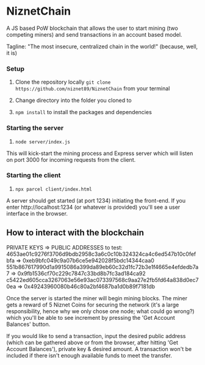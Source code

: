 # NiznetChain
A JS based PoW blockchain that allows the user to start mining (two competing miners) and send transactions in an account based model.

Tagline: "The most insecure, centralized chain in the world!" (because, well, it is)

### Setup 

1. Clone the repository locally `git clone https://github.com/niznet89/NiznetChain` from your terminal 

2. Change directory into the folder you cloned to

2. `npm install` to install the packages and dependencies 

### Starting the server 

1. `node server/index.js`

This will kick-start the mining process and Express server which will listen on port 3000 for incoming requests from the client.

### Starting the client 

1. `npx parcel client/index.html`

A server should get started (at port 1234) initiating the front-end. If you enter http://localhost:1234 (or whatever is provided) you'll see a user interface in the browser.

## How to interact with the blockchain

PRIVATE KEYS => PUBLIC ADDRESSES to test:
4653ae01c9276f3706d9bdb2958c3a6c0c10b324324ca4c6ed547b10c0fefbfa => 0xeb9bfc049c9a07b6ce5e942028f5bdc14344caa0
551b867617990d1a9915086a399da89eb60c32d1fc72b3e1f4665e4efdedb7a7 => 0x9fb1536cf70c229c7847c33bd8b7fc3ad184ca92
c5422ed605cca3267063e56e93ac073397568c9aa27e2fb5fd64a838d0ec70ea => 0x49243960080b46c80a2bf4687ba1d0b89f7181db

Once the server is started the miner will begin mining blocks. The miner gets a reward of 5 Niznet Coins for securing the network (it's a large responsibility, hence why we only chose one node; what could go wrong?) 
which you'll be able to see increment by pressing the 'Get Account Balances' button. 

If you would like to send a transaction, input the desired public address (which can be gathered above or from the browser, after hitting 'Get Account Balances'), private key & desired amount. 
A transaction won't be included if there isn't enough available funds to meet the transfer. 

